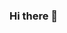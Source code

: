 ### Hi there 👋

<!--
**pmahent/pmahent** is a ✨ _special_ ✨ repository because its `README.md` (this file) appears on your GitHub profile.

Here are some ideas to get you started:
-- STILL IN PROGRESS
- 🔭 I’m currently working on ...
- 🌱 I’m currently learning ...
- 👯 I’m looking to collaborate on ...
- 🤔 I’m looking for help with ...
- 💬 Ask me about ...
- 📫 How to reach me: ...
- 😄 Pronouns: ...
- ⚡ Fun fact: ...
-->
